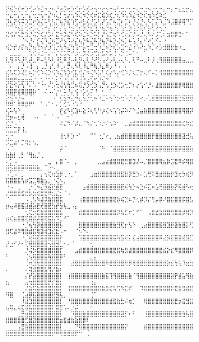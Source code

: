 ⡝⢮⡑⢎⠖⡱⢊⡴⠱⣌⠲⡐⠦⡘⢴⡩⢖⡱⢊⡖⡡⢎⠔⢢⠒⡔⢢⠒⢤⢃⢒⡐⢂⡒⢄⠒⣐⠢⡐⢂⠒⡄⠒⡄⠒⣄⣂⡒⣄⠒⣄⠒⡄⢂⠒⡄⢒⡐⢢⠒⡌⠲⢄⡃⢒⡔⢢⠱⢌⠲⡑⢎⠖⣍⢮⡱⢎⡐⢆⠱⢢⠱⣌⠲⡑⢎⢲⠱⣊⠵⣊
⡹⢆⡝⢪⠭⡱⣉⠖⡱⢌⠥⢃⢣⡉⢦⡙⣎⢱⢋⠴⣃⢎⡘⡡⢃⡜⢡⡉⠦⣉⠆⣉⠆⡘⢌⡘⢄⠣⡉⡌⠱⣈⠱⣨⣿⡾⢿⠙⡉⠉⠉⠘⢦⡅⢊⠔⡡⢌⠡⠚⡌⢱⠊⡌⢥⠘⣢⢉⢎⡱⡙⣎⢹⡘⢦⡙⢦⠘⡌⢡⢃⡱⢨⡑⢍⠎⡥⢋⠜⢢⡑
⣝⢪⡜⢥⡓⣱⡘⢬⡑⢎⡜⡡⠆⣍⠲⡹⣌⠣⢎⠵⣈⠦⡑⠥⡃⡜⢢⡉⢖⠡⢊⠔⡌⡘⠤⡘⢄⠣⠔⡨⢁⠆⣲⣿⡿⣙⠂⠁⠀⠀⠀⠀⠀⠈⠢⡘⠄⡊⢌⠱⣈⠦⣉⠜⢢⠩⠔⡌⢦⡑⠧⣌⠧⣙⢦⡙⠦⡑⢌⠢⡁⠦⢡⠘⡄⠊⠔⡁⠊⠄⠐
⢮⡑⡞⡰⡍⢦⡙⢦⢙⠢⡜⡰⢩⡐⢣⠳⣌⢳⢩⠒⡥⢒⣉⢒⠱⣈⠦⡑⢎⡡⣉⠒⣌⠰⠡⠜⣂⠱⡈⠔⡡⣺⣿⣿⣷⠰⣀⠀⠀⠀⣀⣀⣀⠀⠀⢡⢊⠰⣈⠒⡄⠒⡌⢌⡡⢍⠚⡰⢂⡹⢜⡰⢋⡖⣣⠝⡥⢘⠠⡑⢈⠤⠁⠂⠀⠁⠀⠀⠀⠀⠀
⣇⢻⠸⢣⡸⢃⡼⣀⠟⠤⣃⠣⢇⠸⣃⠿⣘⠤⢇⡻⢄⢇⡘⠜⡣⢠⠜⡠⢇⡠⢄⠣⡀⢇⠛⠤⣀⠇⡸⢀⢻⣿⣿⣿⣿⣿⣤⣀⣀⠀⠄⠀⡄⡘⠠⢸⠀⡄⢀⡘⢠⢃⠸⢀⠄⡛⢄⠣⢇⠸⣄⠛⢧⡸⣄⠿⡠⠘⠠⠀⠄⠀⠀⠀⠀⠀⠀⠀⠀⠀⠀
⣎⢣⢏⡱⢜⡃⠦⡑⢊⠱⢌⡑⢪⠱⣌⢳⡱⢊⣇⢚⡌⠲⢌⠣⣡⠃⢎⡔⠣⡔⢊⠱⡈⢆⡉⡒⢄⠊⠤⡁⢺⣿⣿⣿⣿⣿⣿⣿⣿⣿⣶⡶⣤⣤⣤⣬⡐⠀⢂⠐⢂⠂⡅⢊⠰⡁⢎⠱⢨⠱⣠⢋⠖⡱⢌⠲⠁⠀⠁⠀⠀⠀⠀⠀⠀⠀⠀⠀⠀⠀⠀
⡎⣕⠪⡔⢣⠘⠄⠡⠈⠐⠂⠌⡡⢒⢬⢣⢳⣉⠦⢭⡘⡱⢊⡱⢠⡙⢢⢘⡱⢌⡡⢒⡉⠆⡔⢡⠊⡘⠄⣼⣿⣿⣿⣿⣿⡿⢿⣿⣿⣿⣿⡿⣾⣿⣿⣿⡷⠈⠀⠌⠠⠌⡐⠂⠥⠘⡄⢪⠐⡡⢂⠍⠘⠀⠂⠀⠁⠀⠀⠀⠀⠀⠀⠀⠀⠀⠀⠀⠀⠀⠀
⡕⢪⠱⡘⠤⠁⠈⠀⠀⠀⠀⠀⠠⠁⢎⣣⠳⣌⠺⣄⢣⡑⢃⠦⠱⣈⠥⢢⠑⡢⢒⠡⡘⠰⡈⠔⡠⢁⣾⣿⣿⣿⣿⣿⣿⣑⣯⣿⣿⠿⠿⠁⠿⠿⡿⠟⠃⠀⠁⠠⠁⠂⠄⡁⢊⠡⠐⠡⠘⠀⠀⠀⠀⠀⠀⠀⠀⠀⠀⠀⠀⠀⠀⠀⠀⠀⠀⠀⠀⠀⠀
⢎⠥⢣⠑⠀⠀⠀⠀⠀⠀⠀⠀⠀⠀⡞⣔⠣⢎⣱⠦⣕⠨⢆⢃⠓⡰⢌⠢⢡⢑⡬⠵⠌⠑⣈⣤⣷⣿⣿⣿⣿⣿⣿⣿⣿⣿⢿⣿⡽⣛⡶⠤⣆⢾⠀⠀⠠⠄⠀⠁⠀⠁⠠⠈⠀⠂⠁⠀⠀⠀⠀⠀⠀⠀⠀⠀⠀⠀⠀⠀⠀⠀⠀⠀⠀⠀⠀⠀⠀⠀⠀
⢎⡘⠠⠈⠀⠀⠀⠀⠀⠀⠀⠀⠀⠀⠼⣌⠳⠌⡼⣄⠈⠳⡌⢂⠱⡐⠌⢢⠵⠂⠀⣀⣴⣾⣿⣿⣿⣿⣿⣿⣿⣿⣿⣿⣿⣿⣎⠷⣎⣉⣁⣉⡟⢸⡀⠀⠀⠀⠀⠀⠀⠀⠀⠀⠀⠀⠀⠀⠀⠀⠀⠀⠀⠀⠀⠀⠀⠀⠀⠀⠀⠀⠀⠀⠀⠀⠀⠀⠀⠀⠀
⢂⠐⠀⠀⠀⠀⠀⠀⠀⠀⠀⠀⠀⠀⢸⢂⠇⡱⠐⠁⠀⠀⠉⠁⢐⡈⠔⡀⢀⣦⣾⣿⣿⣿⣿⣿⣿⣿⡟⣿⣿⣿⣿⣿⣿⣿⣽⣚⢥⡩⣉⣴⠃⡉⢿⡂⢢⡀⠀⠀⠀⠀⠀⠀⠀⠀⠀⠀⠀⠀⠀⠀⠀⠀⠀⠀⠀⠀⠀⠀⠀⠀⠀⠀⠀⠀⠀⠀⠀⠀⠀
⠠⠈⠀⠀⠀⠀⠀⠀⠀⠀⠀⠀⠀⠀⡼⠈⠀⠀⠀⠀⠀⠀⠀⠀⠈⠓⠀⠈⣾⣿⣿⣿⣿⣿⣟⣜⣿⣿⣿⣯⡿⣿⣿⣿⣿⡿⣿⣿⣷⣷⣷⡇⢀⡃⠈⢻⣦⡈⢀⠀⠀⠀⠀⠀⠀⠀⠀⠀⠀⠀⠀⠀⠀⠀⠀⠀⠀⠀⠀⠀⠀⠀⠀⠀⠀⠀⠀⠀⠀⠀⠀
⠄⡁⠠⠀⠀⠀⠀⠀⠀⠀⠀⣀⠀⡄⣿⠈⠄⠀⡀⠀⠀⠀⠀⠀⣀⣠⣴⣾⣿⣿⣟⣛⣿⣹⡜⠤⡈⣿⣿⣿⢿⣦⡷⣩⣟⠿⡮⢿⣿⣿⣫⣷⣿⡿⠿⣿⣿⣷⡀⠉⠐⠢⢀⠀⠀⠀⠀⠀⠀⠀⠀⠀⠀⠀⠀⠀⠀⠀⠀⠀⠀⠀⠀⠀⠀⠀⠀⠀⠀⠀⠀
⠠⢁⠠⠀⡀⠀⠀⠀⠀⡄⢢⢍⢶⣱⡿⢀⠐⡀⠁⠀⠀⠀⣠⣶⣿⣿⣿⣿⣿⣿⣯⣿⡽⣛⡱⠄⣡⢛⠭⣻⣾⣿⣷⡿⣹⢖⡳⢮⡻⣯⣿⣿⣯⢣⡶⣩⣉⢿⣷⣢⡀⠐⢌⠢⡀⠀⠀⠀⠀⠀⠀⠀⠀⠀⠀⠀⠀⠀⠀⠀⠀⠀⠀⠀⠀⠀⠀⠀⠀⠀⠀
⠐⠠⠀⢀⠀⠀⡐⢈⠲⣌⡳⣮⣟⣾⣟⠀⠀⠀⠀⠀⣠⣾⣿⣿⣿⣿⣿⣿⣿⣿⣟⢮⢳⡑⠦⣑⠮⣍⠶⣡⢛⣿⣿⣷⡝⢯⣾⠣⢖⡜⣻⣿⣿⣯⣟⡧⣳⢮⣿⣟⠿⣢⣌⡂⠈⠠⠀⠀⠀⠀⠀⠀⠀⠀⠀⠀⠀⠀⠀⠀⠀⠀⠀⠀⠀⠀⠀⠀⠀⠀⠀
⠈⠀⠀⠀⠀⠠⢀⢣⠳⣼⡽⣷⣿⣿⣯⠀⠀⠀⠀⢰⣿⣿⣿⣿⣿⣿⣿⣿⣟⡷⢮⣙⠦⡙⢂⡾⡹⡌⢛⡤⡿⠜⣿⣯⣿⣿⡯⣿⣣⡶⢤⠼⣿⣯⣽⣾⣵⣟⢞⣿⣟⣳⡞⣳⢧⣀⠠⡄⠀⠀⠀⠀⠀⠀⠀⠀⠀⠀⠀⠀⠀⠀⠀⠀⠀⠀⠀⠀⠀⠀⠀
⠀⠀⠀⠀⠀⢂⢍⡲⣏⣷⣿⣿⣿⣿⣧⠀⠀⠀⠀⣾⣿⣿⣿⣿⣿⣿⣿⣿⣿⡽⢧⣋⠖⡁⠋⠁⠀⢠⣿⣞⣵⣿⣿⢻⣿⣿⡾⢿⡹⣶⢎⣦⣿⣿⣏⣿⣾⡼⣿⢟⣯⣧⠹⣁⠚⠁⠀⠀⠀⠀⠀⠀⠀⠀⠀⠀⠀⠀⠀⠀⠀⠀⠀⠀⠀⠀⠀⠀⠀⠀⠀
⠀⠀⠀⠀⠐⡈⢦⢳⡽⣾⣿⣿⣿⣿⡧⠀⠀⠀⠀⣿⣿⣿⣿⣿⣿⣿⣿⣿⣷⣻⢏⡖⢣⠑⠀⢀⣴⣿⣿⣿⣯⣿⣹⣿⣽⣷⣿⡅⢋⣻⢏⣼⠽⢻⣿⣾⣯⢿⣽⢾⣹⣎⣗⠠⠒⠀⠀⠈⠢⠑⠄⠀⠀⠀⠀⠀⠀⠀⠀⠀⠀⠀⠀⠀⠀⠀⠀⠀⠀⠀⠀
⠀⠀⠀⠀⠐⡈⢖⢯⣟⣿⣿⣿⣿⣿⡗⠀⠀⠀⠀⢹⣿⣿⣿⣿⣿⣿⣿⣿⣯⢷⣫⢞⡅⣎⣴⣿⣿⣿⣿⣿⠿⣜⡳⣟⣿⣿⣞⣻⣋⡜⣐⠊⠜⠂⢍⢿⣿⣿⣿⣽⢢⣿⣺⣁⠂⠄⠈⠀⠀⠀⠀⢂⠀⠀⠀⠀⠀⠀⠀⠀⠀⠀⠀⠀⠀⠀⠀⠀⠀⠀⠀
⠀⠀⠀⠀⠀⡘⢬⡳⣯⣿⣿⣿⣿⣿⡏⠀⠀⠀⣠⣾⣿⣿⣿⣿⣿⣿⣿⣿⣟⣯⢷⣻⣼⣿⣿⣿⣿⣿⣿⣿⣟⣮⡕⣎⠻⣿⣿⣿⡿⠃⠀⠀⠀⠀⢈⢢⢿⣿⣿⣯⢷⣿⣿⡿⠃⠀⠀⠀⠀⠀⠀⡀⡄⠀⠀⠀⠀⠀⠀⠀⠀⠀⠀⠀⠀⠀⠀⠀⠀⠀⠀
⠀⠀⠀⠀⠀⢈⠶⣹⢷⣿⣿⣿⣿⣿⡇⠀⠀⣼⣿⣿⣿⣿⣿⣿⣿⣿⠿⣿⣿⣿⣿⢿⡿⢿⣿⣿⣿⣿⣿⣿⣿⣾⡵⣮⢳⢥⠹⣶⣳⠄⠀⠀⠀⠀⠄⢽⣺⣿⣿⣧⢻⡜⣷⠆⠀⠀⠀⠀⠀⠀⠀⠀⠀⠀⠀⠀⠀⠀⠀⠀⠀⠀⠀⠀⠀⠀⠀⠀⠀⠀⠀
⠀⠀⠀⠀⠀⡌⡞⣵⣿⣿⣿⣿⣿⣿⡇⠀⢰⣿⣿⣿⣿⣿⣿⣿⣿⣷⣯⢹⢻⣿⣿⣯⣷⠈⢻⣿⣿⣿⣿⣿⣿⣿⣿⣽⡟⣾⣥⢻⣷⣦⠀⠀⠀⠀⣤⢲⣿⣿⣿⣯⡟⡎⣿⡆⠀⠀⠀⠀⠀⠀⠀⢰⡄⠀⠀⠀⠀⠀⠀⠀⠀⠀⠀⠀⠀⠀⠀⠀⠀⠀⠀
⠀⠀⠀⠀⠀⡜⣵⢯⣷⣿⣿⣿⣿⣿⡇⠀⢸⣿⣿⣿⣿⣿⣿⣿⣿⣷⣻⣎⢧⢫⠳⣍⠞⠀⠀⠹⣿⣿⣿⣿⣿⣿⣿⡷⣟⣷⣻⣾⣟⠻⣿⠀⠀⢈⣴⡿⣯⣿⣿⣿⣿⣟⣻⢧⡀⠀⠀⠀⠀⠀⠀⢈⠁⠀⠀⠀⠀⠀⠀⠀⠀⠀⠀⠀⠀⠀⠀⠀⠀⠀⠀
⠀⠀⠀⠀⠸⣼⣹⣿⣿⣿⣿⣿⣿⣿⡇⠀⠘⣿⣿⣿⣿⣿⣿⣿⣿⣿⣿⣾⣯⣷⣓⠬⢶⡁⠀⠀⢿⣿⣿⣿⣿⣿⣿⣿⣟⡶⣭⣻⣭⣦⢿⣄⢦⣏⣾⣧⣿⣿⣿⣿⣿⡇⣿⣛⢡⠄⡐⡬⠀⠀⠀⠂⠀⠀⠀⠀⠀⠀⠀⠀⠀⠀⠀⠀⠀⠀⠀⠀⠀⠀⠀
⠀⠀⠀⢀⡛⣶⣿⣿⣿⣿⣿⣿⣿⣿⡇⠀⠀⠹⣿⣿⣷⣿⣿⣿⣿⣿⣿⣿⣿⣿⣽⡋⠆⠃⠀⠀⢸⣿⣿⣿⣿⣿⣿⣿⣿⣿⣳⢧⣿⣿⣿⣿⣿⣿⣋⣿⣽⣿⣿⣿⣿⣿⣟⣶⣯⣾⣷⣵⣿⡿⠇⠀⠀⠀⠀⠀⠀⠀⠀⠀⠀⠀⠀⠀⠀⠀⠀⠀⠀⠀⠀
⠀⠀⠀⢠⣛⣷⣿⣿⣿⣿⣿⣿⣿⣿⡇⠀⠀⠀⠙⢿⣿⣿⣿⣿⣿⣿⣿⣿⣿⣿⣿⡝⠀⠀⠀⠀⣾⣿⣿⣿⣿⣿⣿⣿⣿⣿⣿⣿⣿⣿⣿⣿⣿⣿⣿⣿⣻⣿⣿⣿⣿⡿⠿⢿⣿⣿⣿⡟⠓⠀⢈⠀⠀⠀⠀⠀⠀⠀⠀⠀⠀⠀⠀⠀⠀⠀⠀⠀⠀⠀⠀
